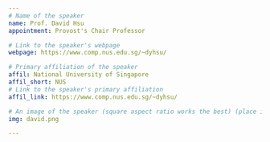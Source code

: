 ```yaml
---
# Name of the speaker
name: Prof. David Hsu
appointment: Provost's Chair Professor

# Link to the speaker's webpage
webpage: https://www.comp.nus.edu.sg/~dyhsu/

# Primary affiliation of the speaker
affil: National University of Singapore
affil_short: NUS
# Link to the speaker's primary affiliation
affil_link: https://www.comp.nus.edu.sg/~dyhsu/

# An image of the speaker (square aspect ratio works the best) (place in the `assets/img/speakers` directory)
img: david.png

---
```


<!-- Whatever you write below will show up as the speaker's bio -->

